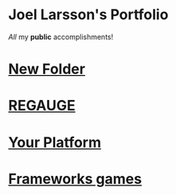 # Joel Larsson's Portfolio

_All_ my **public** accomplishments!

# [New Folder](New%20Folder)
# [REGAUGE](REGAUGE)
# [Your Platform](Your%20Platform)
# [Frameworks games](Frameworks&20games)
